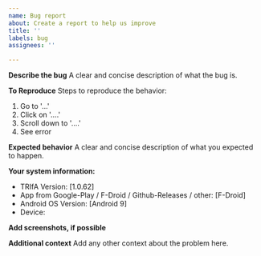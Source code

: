 ```yaml
---
name: Bug report
about: Create a report to help us improve
title: ''
labels: bug
assignees: ''

---
```


**Describe the bug**
A clear and concise description of what the bug is.

**To Reproduce**
Steps to reproduce the behavior:
1. Go to '...'
2. Click on '....'
3. Scroll down to '....'
4. See error

**Expected behavior**
A clear and concise description of what you expected to happen.

**Your system information:**
 - TRIfA Version: [1.0.62]
 - App from Google-Play / F-Droid / Github-Releases / other: [F-Droid]
 - Android OS Version: [Android 9]
 - Device:

**Add screenshots, if possible**

**Additional context**
Add any other context about the problem here.
